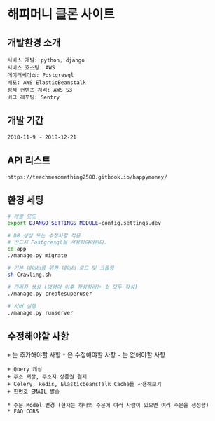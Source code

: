 # 해피머니 클론 사이트

## 개발환경 소개

```
서비스 개발: python, django
서비스 호스팅: AWS
데이터베이스: Postgresql
배포: AWS ElasticBeanstalk
정적 컨텐츠 처리: AWS S3
버그 레포팅: Sentry
```

## 개발 기간
```
2018-11-9 ~ 2018-12-21
```

## API 리스트

`https://teachmesomething2580.gitbook.io/happymoney/`


## 환경 세팅

```bash
# 개발 모드
export DJANGO_SETTINGS_MODULE=config.settings.dev

# DB 생성 또는 수정사항 적용
# 반드시 Postgresql을 사용하여야한다.
cd app
./manage.py migrate

# 기본 데이터를 위한 데이터 로드 및 크롤링
sh Crawling.sh

# 관리자 생성 (명령어 이후 작성하라는 것 모두 작성)
./manage.py createsuperuser

# 서버 실행
./manage.py runserver
```

## 수정해야할 사항

`+` 는 추가해야할 사항
`*` 은 수정해야할 사항
`-` 는 없애야할 사항

```
+ Query 캐싱
+ 주소 저장, 주소지 상품권 결제
+ Celery, Redis, ElasticbeansTalk Cache를 사용해보기
+ 핀번호 EMAIL 발송

* 주문 Model 변경 (현재는 하나의 주문에 여러 사람이 있으면 여러 주문을 생성함)
* FAQ CORS
```
